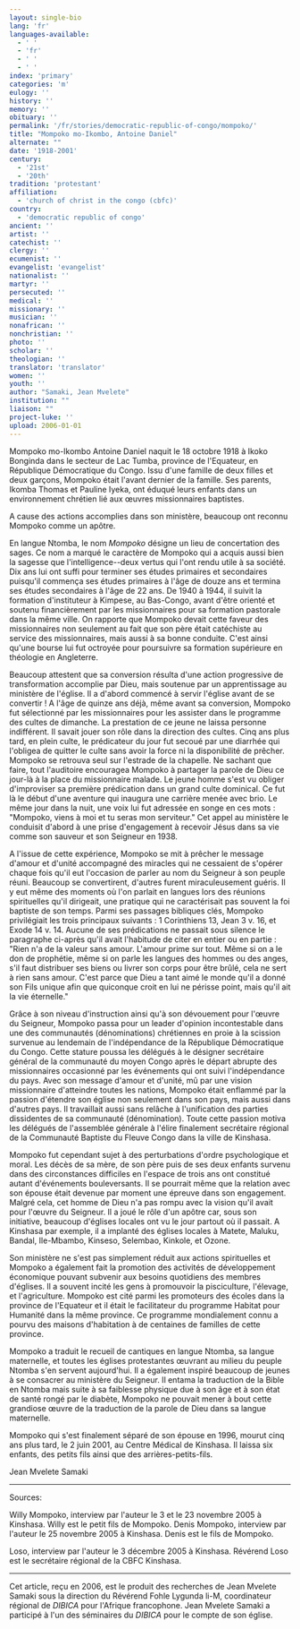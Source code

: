 ```yaml
---
layout: single-bio
lang: 'fr'
languages-available:
  - ' '
  - 'fr'
  - ' '
  - ' '
index: 'primary'
categories: 'm'
eulogy: ''
history: ''
memory: ''
obituary: ''
permalink: '/fr/stories/democratic-republic-of-congo/mompoko/'
title: "Mompoko mo-Ikombo, Antoine Daniel"
alternate: ""
date: '1918-2001'
century:
  - '21st'
  - '20th'
tradition: 'protestant'
affiliation:
  - 'church of christ in the congo (cbfc)'
country:
  - 'democratic republic of congo'
ancient: ''
artist: ''
catechist: ''
clergy: ''
ecumenist: ''
evangelist: 'evangelist'
nationalist: ''
martyr: ''
persecuted: ''
medical: ''
missionary: ''
musician: ''
nonafrican: ''
nonchristian: ''
photo: ''
scholar: ''
theologian: ''
translator: 'translator'
women: ''
youth: ''
author: "Samaki, Jean Mvelete"
institution: ""
liaison: ""
project-luke: ''
upload: 2006-01-01
---
```




Mompoko mo-Ikombo Antoine Daniel naquit le 18 octobre 1918 à Ikoko Bonginda dans le secteur de Lac Tumba, province de l'Equateur, en République Démocratique du Congo.  Issu d'une famille de deux filles et deux garçons, Mompoko était l'avant dernier de la famille. Ses parents, Ikomba Thomas et Pauline Iyeka, ont éduqué leurs enfants dans un environnement chrétien lié aux œuvres missionnaires baptistes.

A cause des actions accomplies dans son ministère, beaucoup ont reconnu Mompoko comme un apôtre.

En langue Ntomba, le nom *Mompoko* désigne un lieu de concertation des sages. Ce nom a marqué le caractère de Mompoko qui a acquis aussi bien la sagesse que l'intelligence--deux vertus qui l'ont rendu utile à sa société. Dix ans lui ont suffi pour terminer ses études primaires et secondaires puisqu'il commença ses études primaires à l'âge de douze ans et termina ses études secondaires à l'âge de 22 ans. De 1940 à 1944, il suivit la formation d'instituteur à Kimpese, au Bas-Congo, avant d'être orienté et soutenu financièrement par les missionnaires pour sa formation pastorale dans la même ville. On rapporte que Mompoko devait cette faveur des missionnaires non seulement au fait que son père était catéchiste au service des missionnaires, mais aussi à sa bonne conduite. C'est ainsi qu'une bourse lui fut octroyée pour poursuivre sa formation supérieure en théologie en Angleterre.

Beaucoup attestent que sa conversion résulta d'une action progressive de transformation accomplie par Dieu, mais soutenue par un apprentissage au ministère de l'église. Il a d'abord commencé à servir l'église avant de se convertir ! A l'âge de quinze ans déjà, même avant sa conversion, Mompoko fut sélectionné par les missionnaires pour les assister dans le programme des cultes de dimanche. La prestation de ce jeune ne laissa personne indifférent. Il savait jouer son rôle dans la direction des cultes. Cinq ans plus tard, en plein culte, le prédicateur du jour fut secoué par une diarrhée qui l'obligea de quitter le culte sans avoir la force ni la disponibilité de prêcher.  Mompoko se retrouva seul sur l'estrade de la chapelle. Ne sachant que faire, tout l'auditoire encouragea Mompoko à partager la parole de Dieu ce jour-là à la place du missionnaire malade. Le jeune homme s'est vu obliger d'improviser sa première prédication dans un grand culte dominical. Ce fut là le début d'une aventure qui inaugura une carrière menée avec brio. Le même jour dans la nuit, une voix lui fut adressée en songe en ces mots : "Mompoko, viens à moi et tu seras mon serviteur." Cet appel au ministère le conduisit d'abord à une prise d'engagement à recevoir Jésus dans sa vie comme son sauveur et son Seigneur en 1938.

A l'issue de cette expérience, Mompoko se mit à prêcher le message d'amour et d'unité accompagné des miracles qui ne cessaient de s'opérer chaque fois qu'il eut l'occasion de parler au nom du Seigneur à son peuple réuni. Beaucoup se convertirent, d'autres furent miraculeusement guéris. Il y eut même des moments où l'on parlait en langues lors des réunions spirituelles qu'il dirigeait, une pratique qui ne caractérisait pas souvent la foi baptiste de son temps. Parmi ses passages bibliques clés, Mompoko privilégiait les trois principaux suivants : 1 Corinthiens 13, Jean 3 v. 16, et Exode 14 v. 14. Aucune de ses prédications ne passait sous silence le paragraphe ci-après qu'il avait l'habitude de citer en entier ou en partie : "Rien n'a de la valeur sans amour. L'amour prime sur tout. Même si on a le don de prophétie, même si on parle les langues des hommes ou des anges, s'il faut distribuer ses biens ou livrer son corps pour être brûlé, cela ne sert à rien sans amour. C'est parce que Dieu a tant aimé le monde qu'il a donné son Fils unique afin que quiconque croit en lui ne périsse point, mais qu'il ait la vie éternelle."

Grâce à son niveau d'instruction ainsi qu'à son dévouement pour l'œuvre du Seigneur, Mompoko passa pour un leader d'opinion incontestable dans une des communautés (dénominations) chrétiennes en proie à la scission survenue au lendemain de l'indépendance de la République Démocratique du Congo. Cette stature poussa les délégués à le désigner secrétaire général de la communauté du moyen Congo après le départ abrupte des missionnaires occasionné par les événements qui ont suivi l'indépendance du pays. Avec son message d'amour et d'unité, mû par une vision missionnaire d'atteindre toutes les nations, Mompoko était enflammé par la passion d'étendre son église non seulement dans son pays, mais aussi dans d'autres pays. Il travaillait aussi sans relâche à l'unification des parties dissidentes de sa communauté (dénomination). Toute cette passion motiva les délégués de l'assemblée générale à l'élire finalement secrétaire régional de la Communauté Baptiste du Fleuve Congo dans la ville de Kinshasa.

Mompoko fut cependant sujet à des perturbations d'ordre psychologique et moral. Les décès de sa mère, de son père puis de ses deux enfants survenu dans des circonstances difficiles en l'espace de trois ans ont constitué autant d'événements bouleversants. Il se pourrait même que la relation avec son épouse était devenue par moment une épreuve dans son engagement. Malgré cela, cet homme de Dieu n'a pas rompu avec la vision qu'il avait pour l'œuvre du Seigneur. Il a joué le rôle d'un apôtre car, sous son initiative, beaucoup d'églises locales ont vu le jour partout où il passait. A Kinshasa par exemple, il a implanté des églises locales à Matete, Maluku, Bandal, Ile-Mbambo, Kinseso, Selembao, Kinkole, et Ozone.

Son ministère ne s'est pas simplement réduit aux actions spirituelles et Mompoko a également fait la promotion des activités de développement économique pouvant subvenir aux besoins quotidiens des membres d'églises. Il a souvent incité les gens à promouvoir la pisciculture, l'élevage, et l'agriculture. Mompoko est cité parmi les promoteurs des écoles dans la province de l'Equateur et il était le facilitateur du programme Habitat pour Humanité dans la même province. Ce programme mondialement connu a pourvu des maisons d'habitation à de centaines de familles de cette province.

Mompoko a traduit le recueil de cantiques en langue Ntomba, sa langue maternelle, et toutes les églises protestantes œuvrant au milieu du peuple Ntomba s'en servent aujourd'hui.  Il a également inspiré beaucoup de jeunes à se consacrer au ministère du Seigneur. Il entama la traduction de la Bible en Ntomba mais suite à sa faiblesse physique due à son âge et à son état de santé rongé par le diabète, Mompoko ne pouvait mener à bout cette grandiose œuvre de la traduction de la parole de Dieu dans sa langue maternelle.

Mompoko qui s'est finalement séparé de son épouse en 1996, mourut cinq ans plus tard, le 2 juin 2001, au Centre Médical de Kinshasa. Il laissa six enfants, des petits fils ainsi que des arrières-petits-fils.

Jean Mvelete Samaki

---

Sources:

Willy Mompoko, interview par l'auteur le 3 et le 23 novembre 2005 à Kinshasa. Willy est le petit fils de Mompoko.
Denis Mompoko, interview par l'auteur le 25 novembre 2005 à Kinshasa. Denis est le fils de Mompoko.

Loso, interview par l'auteur le 3 décembre 2005 à Kinshasa. Révérend Loso est le secrétaire régional de la CBFC Kinshasa.

---

Cet article, reçu en 2006, est le produit des recherches  de Jean Mvelete Samaki sous la direction du Révérend Fohle Lygunda li-M, coordinateur régional de *DIBICA* pour l'Afrique francophone. Jean Mvelete Samaki a participé à l'un des séminaires du *DIBICA* pour le compte de son église.
